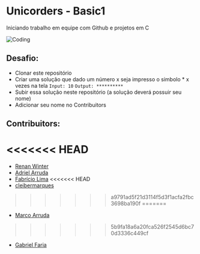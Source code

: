 
# Unicorders - Basic1

Iniciando trabalho em equipe com Github e projetos em C

![Coding](https://media.giphy.com/media/13UZisxBxkjPwI/giphy.gif)

## Desafio:
- Clonar este repositório
- Criar uma solução que dado um número x seja impresso o simbolo * x vezes na tela
	`Input: 10`
	`Output: **********`
- Subir essa solução neste repositório (a solução deverá possuir seu nome)
- Adicionar seu nome no Contribuitors

## Contribuitors:

<<<<<<< HEAD
=======
* [Renan Winter](https://www.github.com/rwspatin)
* [Adriel Arruda](https://github.com/Adriel-Arruda)
* [Fabrício Lima](https://www.github.com/Fabriciooml)
<<<<<<< HEAD
* [cleibermarques](https://github.com/cleibermarques)
>>>>>>> a9791ad5f21d3114f5d3f1acfa2fbc3698ba190f
=======
* [Marco Arruda](https://www.github.com/MarcoAAArruda)

>>>>>>> 5b9fa18a6a20fca526f2545d6bc70d3336c449cf
* [Gabriel Faria](https://github.com/Fariagabs)
